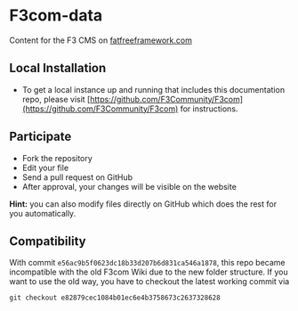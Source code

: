 # F3com-data

Content for the F3 CMS on [fatfreeframework.com](http://fatfreeframework.com)

## Local Installation
* To get a local instance up and running that includes this documentation repo, please visit [https://github.com/F3Community/F3com](https://github.com/F3Community/F3com) for instructions. 

## Participate

* Fork the repository
* Edit your file
* Send a pull request on GitHub
* After approval, your changes will be visible on the website

**Hint:** you can also modify files directly on GitHub which does the rest for you automatically.

## Compatibility

With commit `e56ac9b5f0623dc18b33d207b6d831ca546a1878`, this repo became incompatible with the old F3com Wiki due to the new folder structure. If you want to use the old way, you have to checkout the latest working commit via

`git checkout e82879cec1084b01ec6e4b3758673c2637328628`
